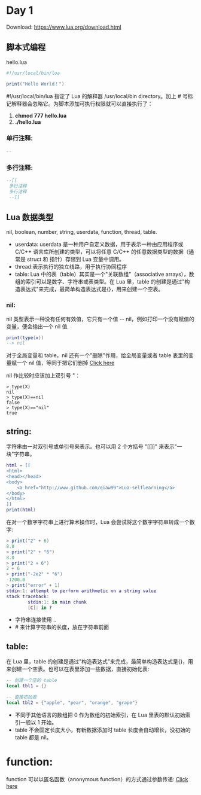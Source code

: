 # Day 1
Download: https://www.lua.org/download.html

## 脚本式编程
hello.lua
```lua
#!/usr/local/bin/lua

print("Hello World！")
```
#!/usr/local/bin/lua 指定了 Lua 的解释器 /usr/local/bin directory。加上 # 号标记解释器会忽略它。为脚本添加可执行权限就可以直接执行了：
1. __chmod 777 hello.lua__
2. __./hello.lua__
### 单行注释:
```lua
--
```

### 多行注释:
```lua
--[[
 多行注释
 多行注释
 --]]
```

## Lua 数据类型
nil, boolean, number, string, userdata, function, thread, table.

- userdata: userdata 是一种用户自定义数据，用于表示一种由应用程序或 C/C++ 语言库所创建的类型，可以将任意 C/C++ 的任意数据类型的数据（通常是 struct 和 指针）存储到 Lua 变量中调用。
- thread:表示执行的独立线路，用于执行协同程序
- table:	Lua 中的表（table）其实是一个"关联数组"（associative arrays），数组的索引可以是数字、字符串或表类型。在 Lua 里，table 的创建是通过"构造表达式"来完成，最简单构造表达式是{}，用来创建一个空表。

### nil:
nil 类型表示一种没有任何有效值，它只有一个值 -- nil，例如打印一个没有赋值的变量，便会输出一个 nil 值.
```lua
print(type(x))
--> nil
```
对于全局变量和 table，nil 还有一个"删除"作用，给全局变量或者 table 表里的变量赋一个 nil 值，等同于把它们删掉
[Click here](https://github.com/qiaw99/Lua-selflearning/blob/master/Day%2001/nil.lua)

nil 作比较时应该加上双引号 "：
```
> type(X)
nil
> type(X)==nil
false
> type(X)=="nil"
true
```

## string: 
字符串由一对双引号或单引号来表示。也可以用 2 个方括号 "\[\[\]\]" 来表示"一块"字符串。
```lua
html = [[
<html>
<head></head>
<body>
    <a href="http://www.github.com/qiaw99">Lua-selflearning</a>
</body>
</html>
]]
print(html)
```

在对一个数字字符串上进行算术操作时，Lua 会尝试将这个数字字符串转成一个数字:
```lua
> print("2" + 6)
8.0
> print("2" + "6")
8.0
> print("2 + 6")
2 + 6
> print("-2e2" * "6")
-1200.0
> print("error" + 1)
stdin:1: attempt to perform arithmetic on a string value
stack traceback:
        stdin:1: in main chunk
        [C]: in ?
```
- 字符串连接使用 .. 
- \# 来计算字符串的长度，放在字符串前面

## table:
在 Lua 里，table 的创建是通过"构造表达式"来完成，最简单构造表达式是{}，用来创建一个空表。也可以在表里添加一些数据，直接初始化表:
```lua
-- 创建一个空的 table
local tbl1 = {}
 
-- 直接初始表
local tbl2 = {"apple", "pear", "orange", "grape"}
```
- 不同于其他语言的数组把 0 作为数组的初始索引，在 Lua 里表的默认初始索引一般以 1 开始。
- table 不会固定长度大小，有新数据添加时 table 长度会自动增长，没初始的 table 都是 nil。

# function:
function 可以以匿名函数（anonymous function）的方式通过参数传递:
[Click here](https://github.com/qiaw99/Lua-selflearning/blob/master/Day%2001/testFun.lua)

